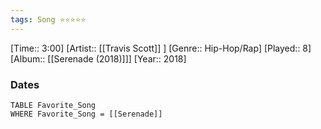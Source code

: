 ```yaml
---
tags: Song ⭐⭐⭐⭐⭐ 
---
```

[Time:: 3:00]
[Artist:: [[Travis Scott]] ]
[Genre:: Hip-Hop/Rap]
[Played:: 8]
[Album:: [[Serenade (2018)]]]
[Year:: 2018]
### Dates
````dataview
TABLE Favorite_Song
WHERE Favorite_Song = [[Serenade]]
````